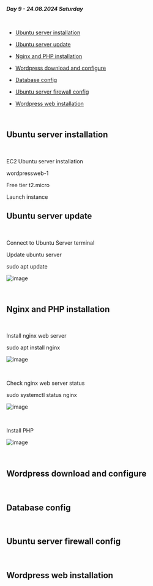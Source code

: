 _**Day 9 - 24.08.2024 Saturday**_

<br>

- [Ubuntu server installation](#Ubuntu-server-installation)

- [Ubuntu server update](#Ubuntu-server-update)

- [Nginx and PHP installation](#Nginx-and-PHP-installation)

- [Wordpress download and configure](#Wordpress-download-and-configure)

- [Database config](#Database-config)

- [Ubuntu server firewall config](#Ubuntu-server-firewall-config)

- [Wordpress web installation](#Wordpress-web-installation)

<br>

## Ubuntu server installation

<br>

EC2 Ubuntu server installation

wordpressweb-1

Free tier t2.micro

Launch instance


## Ubuntu server update

<br>

Connect to Ubuntu Server terminal

Update ubuntu server

sudo apt update

![image](https://github.com/user-attachments/assets/669d3ce3-b5dc-40fe-b668-5b35f9f39b21)

<br>

## Nginx and PHP installation

<br>

Install nginx web server

sudo apt install nginx

![image](https://github.com/user-attachments/assets/fb82ecaa-592a-4464-8fe9-aa3ae3eff4fd)

<br>

Check nginx web server status

sudo systemctl status nginx

![image](https://github.com/user-attachments/assets/95eef8e5-6cf2-4b09-9264-100266183453)

<br>

Install PHP

![image](https://github.com/user-attachments/assets/4187f650-30dc-443b-a7ea-a8bb4456cc57)

<br>

## Wordpress download and configure

<br>



## Database config

<br>



## Ubuntu server firewall config

<br>



## Wordpress web installation

<br>


